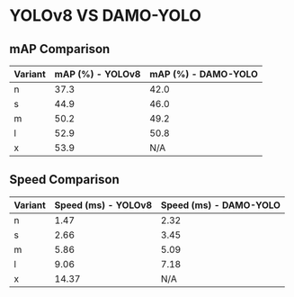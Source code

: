 ---
---

# YOLOv8 VS DAMO-YOLO

## mAP Comparison

| Variant | mAP (%) - YOLOv8 | mAP (%) - DAMO-YOLO |
| ------- | ---------------- | ------------------- |
| n       | 37.3             | 42.0                |
| s       | 44.9             | 46.0                |
| m       | 50.2             | 49.2                |
| l       | 52.9             | 50.8                |
| x       | 53.9             | N/A                 |

## Speed Comparison

| Variant | Speed (ms) - YOLOv8 | Speed (ms) - DAMO-YOLO |
| ------- | ------------------- | ---------------------- |
| n       | 1.47                | 2.32                   |
| s       | 2.66                | 3.45                   |
| m       | 5.86                | 5.09                   |
| l       | 9.06                | 7.18                   |
| x       | 14.37               | N/A                    |
